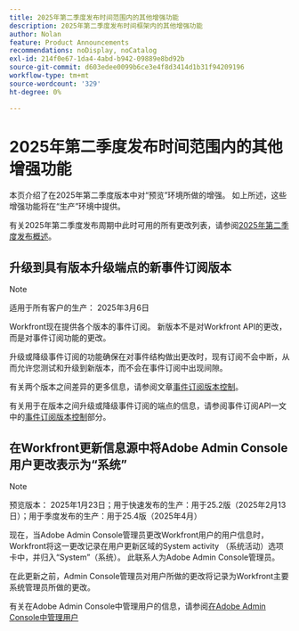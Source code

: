 ```yaml
---
title: 2025年第二季度发布时间范围内的其他增强功能
description: 2025年第二季度发布时间框架内的其他增强功能
author: Nolan
feature: Product Announcements
recommendations: noDisplay, noCatalog
exl-id: 214f0e67-1da4-4abd-b942-09889e8bd92b
source-git-commit: d603edee0099b6ce3e4f8d3414d1b31f94209196
workflow-type: tm+mt
source-wordcount: '329'
ht-degree: 0%

---
```


# 2025年第二季度发布时间范围内的其他增强功能

本页介绍了在2025年第二季度版本中对“预览”环境所做的增强。 如上所述，这些增强功能将在“生产”环境中提供。

有关2025年第二季度发布周期中此时可用的所有更改列表，请参阅[&#x200B; 2025年第二季度发布概述](/help/quicksilver/product-announcements/product-releases/25-q2-release-activity/25-q2-release-overview.md)。

## 升级到具有版本升级端点的新事件订阅版本

>[!NOTE]
>
>适用于所有客户的生产： 2025年3月6日

Workfront现在提供各个版本的事件订阅。 新版本不是对Workfront API的更改，而是对事件订阅功能的更改。

升级或降级事件订阅的功能确保在对事件结构做出更改时，现有订阅不会中断，从而允许您测试和升级到新版本，而不会在事件订阅中出现间隙。

有关两个版本之间差异的更多信息，请参阅文章[事件订阅版本控制](/help/quicksilver/wf-api/general/event-subs-versioning.md)。

有关用于在版本之间升级或降级事件订阅的端点的信息，请参阅事件订阅API一文中的[事件订阅版本控制](/help/quicksilver/wf-api/general/event-subs-api.md#event-subscription-versioning)部分。

## 在Workfront更新信息源中将Adobe Admin Console用户更改表示为“系统”

>[!NOTE]
>
>预览版本： 2025年1月23日；用于快速发布的生产：用于25.2版（2025年2月13日）；用于季度发布的生产：用于25.4版（2025年4月）

现在，当Adobe Admin Console管理员更改Workfront用户的用户信息时，Workfront将这一更改记录在用户更新区域的System activity （系统活动）选项卡中，并归入“System”（系统）。 此联系人为Adobe Admin Console管理员。

在此更新之前，Admin Console管理员对用户所做的更改将记录为Workfront主要系统管理员所做的更改。

有关在Adobe Admin Console中管理用户的信息，请参阅[在Adobe Admin Console中管理用户](/help/quicksilver/administration-and-setup/add-users/create-and-manage-users/admin-console.md)
